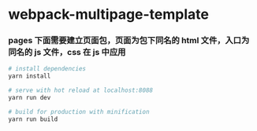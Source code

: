 # webpack-multipage-template

>

### pages 下面需要建立页面包，页面为包下同名的 html 文件，入口为同名的 js 文件，css 在 js 中应用

```bash
# install dependencies
yarn install

# serve with hot reload at localhost:8088
yarn run dev

# build for production with minification
yarn run build
```

